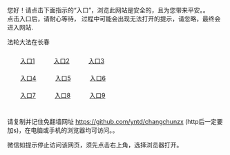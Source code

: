 您好！请点击下面指示的“入口”，浏览此网站是安全的，且为您带来平安。。 <br/>
点击入口后，请耐心等待， 过程中可能会出现无法打开的提示，请忽略，最终会进入网站. </br>

法轮大法在长春<br/>
<div style="padding:10px"><a style="margin:20px" target="_blank" href="https://dr8ruts68c5k1.cloudfront.net/2Qpsp?svjlqua" id="ccLink1" rel="nofollow">入口1</a> <a target="_blank" style="margin:20px" href="https://d1v2lzufjvebwe.cloudfront.net/2Qpsp?dlhhlehn" id="ccLink2" rel="nofollow">入口2</a> <a style="margin:20px" target="_blank" href="https://d24k4y9el0f2c3.cloudfront.net/2Qpsp?hwpykuzz" id="ccLink3" rel="nofollow">入口3</a></div>

<div style="padding:10px" ><a style="margin:20px" target="_blank" href="https://dr8ruts68c5k1.cloudfront.net/2Qpsp?svjlqua" id="ccLink4" rel="nofollow">入口4</a> <a style="margin:20px" href="https://d1v2lzufjvebwe.cloudfront.net/2Qpsp?dlhhlehn" target="_blank" id="ccLink5" rel="nofollow">入口5</a> <a style="margin:20px" href="https://d24k4y9el0f2c3.cloudfront.net/2Qpsp?hwpykuzz" target="_blank" id="ccLink6" rel="nofollow">入口6</a></div>

<div style="padding:10px"><a style="margin:20px" target="_blank" href="https://dr8ruts68c5k1.cloudfront.net/2Qpsp?svjlqua" id="ccLink7" rel="nofollow">入口7</a> <a style="margin:20px" href="https://d1v2lzufjvebwe.cloudfront.net/2Qpsp?dlhhlehn" target="_blank" id="ccLink8" rel="nofollow">入口8</a> <a style="margin:20px" target="_blank" href="https://d24k4y9el0f2c3.cloudfront.net/2Qpsp?hwpykuzz" id="ccLink9" rel="nofollow">入口9</a></div>

<br/>



请复制并记住免翻墙网址 https://github.com/yntd/changchunzx (http后一定要加s)，在电脑或手机的浏览器均可访问。。<br/>

微信如提示停止访问该网页，须先点击右上角，选择浏览器打开。
